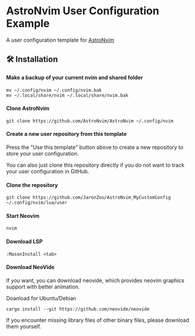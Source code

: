 # AstroNvim User Configuration Example

A user configuration template for [AstroNvim](https://github.com/AstroNvim/AstroNvim)

## 🛠️ Installation

#### Make a backup of your current nvim and shared folder

```shell
mv ~/.config/nvim ~/.config/nvim.bak
mv ~/.local/share/nvim ~/.local/share/nvim.bak
```

#### Clone AstroNvim

```shell
git clone https://github.com/AstroNvim/AstroNvim ~/.config/nvim
```

#### Create a new user repository from this template

Press the "Use this template" button above to create a new repository to store your user configuration.

You can also just clone this repository directly if you do not want to track your user configuration in GitHub.

#### Clone the repository

```shell
git clone https://github.com/JaronZou/AstroNvim_MyCustomConfig ~/.config/nvim/lua/user
```

#### Start Neovim

```shell
nvim
```

#### Download LSP

```vim
:MasonInstall <tab>
```

#### Download NeoVide

If you want, you can download neovide, which provides neovim graphics support with better animation.

Doanload for Ubuntu/Debian

```shell
cargo install --git https://github.com/neovide/neovide
```
If you encounter missing library files of other binary files, please download them yourself.
